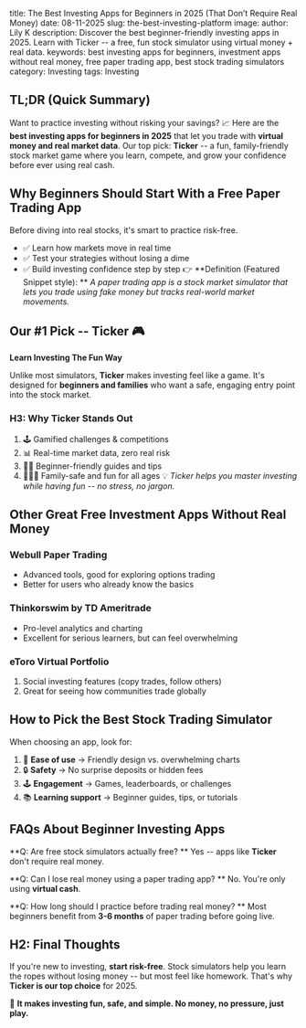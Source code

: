 title: The Best Investing Apps for Beginners in 2025 (That Don’t Require Real Money)
date: 08-11-2025
slug: the-best-investing-platform
image: 
author: Lily K
description: Discover the best beginner-friendly investing apps in 2025. Learn with Ticker -- a free, fun stock simulator using virtual money + real data.
keywords: best investing apps for beginners, investment apps without real money, free paper trading app, best stock trading simulators
category: Investing
tags: Investing


## **TL;DR (Quick Summary)**

Want to practice investing without risking your savings? 📈 Here are the **best investing apps for beginners in 2025** that let you trade with **virtual money and real market data**. Our top pick: **Ticker** -- a fun, family-friendly stock market game where you learn, compete, and grow your confidence before ever using real cash.

## **Why Beginners Should Start With a Free Paper Trading App**

Before diving into real stocks, it's smart to practice risk-free.

- ✅ Learn how markets move in real time
- ✅ Test your strategies without losing a dime
- ✅ Build investing confidence step by step
👉 **Definition (Featured Snippet style):
** *A paper trading app is a stock market simulator that lets you trade using fake money but tracks real-world market movements.*

## **Our #1 Pick -- Ticker 🎮**

**Learn Investing The Fun Way**

Unlike most simulators, **Ticker** makes investing feel like a game. It's designed for **beginners and families** who want a safe, engaging entry point into the stock market.

### **H3: Why Ticker Stands Out**

1. 🕹️ Gamified challenges & competitions
1. 📊 Real-time market data, zero real risk
1. 🧑‍🎓 Beginner-friendly guides and tips
1. 👨‍👩‍👧 Family-safe and fun for all ages
💡 *Ticker helps you master investing while having fun -- no stress, no jargon.*

## **Other Great Free Investment Apps Without Real Money**

### **Webull Paper Trading**

- Advanced tools, good for exploring options trading
- Better for users who already know the basics
### **Thinkorswim by TD Ameritrade**

- Pro-level analytics and charting
- Excellent for serious learners, but can feel overwhelming
### **eToro Virtual Portfolio**

1. Social investing features (copy trades, follow others)
1. Great for seeing how communities trade globally
## **How to Pick the Best Stock Trading Simulator**

When choosing an app, look for:

1. 🎯 **Ease of use** → Friendly design vs. overwhelming charts
1. 🔒 **Safety** → No surprise deposits or hidden fees
1. 🕹️ **Engagement** → Games, leaderboards, or challenges
1. 📚 **Learning support** → Beginner guides, tips, or tutorials
## **FAQs About Beginner Investing Apps**

**Q: Are free stock simulators actually free?
** Yes -- apps like **Ticker** don't require real money.

**Q: Can I lose real money using a paper trading app?
** No. You're only using **virtual cash**.

**Q: How long should I practice before trading real money?
** Most beginners benefit from **3-6 months** of paper trading before going live.

## **H2: Final Thoughts**

If you're new to investing, **start risk-free**. Stock simulators help you learn the ropes without losing money -- but most feel like homework. That's why **Ticker is our top choice** for 2025.

🎉 **It makes investing fun, safe, and simple. No money, no pressure, just play.**
